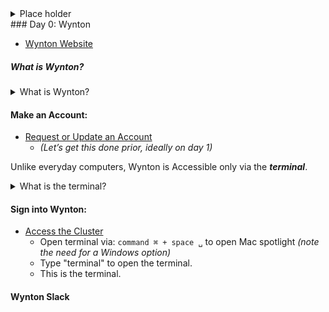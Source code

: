 <details>
<summary>
Place holder
</summary>
Foo
</details>
### Day 0: Wynton

- [Wynton Website](https://wynton.ucsf.edu/hpc/index.html)


##### What is Wynton?
<details>
<summary>
What is Wynton?
</summary>
A Wynton is a **High Performance Computing (HPC) cluster** system made up of many interconnected computers (called nodes) that work together to allow many users execute programs and process data. It's commonly used in research to run simulations, analyze big datasets, or perform tasks that would take too long on a regular computer. Instead of relying on a single machine, you can tap into the combined power of the entire cluster, making it possible to handle more intensive computational tasks.
</details>



#### Make an Account:
- [Request or Update an Account](https://wynton.ucsf.edu/hpc/about/join.html#request-or-update-an-account)
  - _(Let’s get this done prior, ideally on day 1)_

Unlike everyday computers, Wynton is Accessible only via the ***terminal***. 
<details>
<summary>
What is the terminal?
</summary>
The **terminal** is a text-based interface that allows you to interact directly with your computer typing commands, rather than using a graphical interface (like clicking on icons, etc). It might seem intimidating at first, but it's a powerful tool that gives you a lot of control over your computational environment.
</details>



#### Sign into Wynton:
- [Access the Cluster](https://wynton.ucsf.edu/hpc/get-started/access-cluster.html)
  - Open terminal via: `command ⌘ + space ␣` to open Mac spotlight _(note the need for a Windows option)_
  - Type "terminal" to open the terminal.
  - This is the terminal.


#### Wynton Slack


